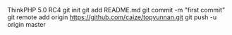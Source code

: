 ThinkPHP 5.0 RC4
git init
git add README.md
git commit -m "first commit"
git remote add origin https://github.com/caize/topyunnan.git
git push -u origin master
